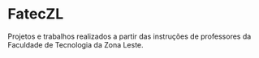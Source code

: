 # FatecZL
Projetos e trabalhos realizados a partir das instruções de professores da Faculdade de Tecnologia da Zona Leste.
